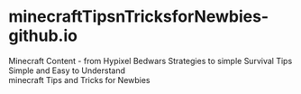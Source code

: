# minecraftTipsnTricksforNewbies-github.io
Minecraft Content - from Hypixel Bedwars Strategies to simple Survival Tips
<br>
Simple and Easy to Understand
<br>
minecraft Tips and Tricks for Newbies
